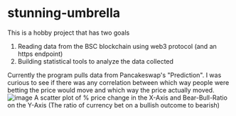 # stunning-umbrella
This is a hobby project that has two goals
1) Reading data from the BSC blockchain using web3 protocol (and an https endpoint) 
2) Building statistical tools to analyze the data collected

Currently the program pulls data from Pancakeswap's "Prediction". I was curious to see if there was any correlation between which way people were betting the price would move and which way the price actually moved.
![image](https://user-images.githubusercontent.com/71032947/151405376-ee42740b-6513-4b44-89f1-c67f59fd3e29.png)
A scatter plot of % price change in the X-Axis and Bear-Bull-Ratio on the Y-Axis (The ratio of currency bet on a bullish outcome to bearish)
